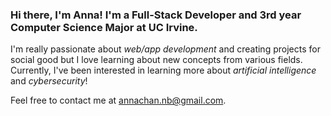 ### Hi there, I'm Anna! I'm a Full-Stack Developer and 3rd year Computer Science Major at UC Irvine. 


I'm really passionate about *web/app development* and creating projects for social good but I love learning about new concepts from various fields. Currently, I've been interested in learning more about *artificial intelligence* and *cybersecurity*!

Feel free to contact me at [annachan.nb@gmail.com](mailto:annachan.nb@gmail.com).
<!--
**annachanna/annachanna** is a ✨ _special_ ✨ repository because its `README.md` (this file) appears on your GitHub profile.

Here are some ideas to get you started:

- 🔭 I’m currently working on ...
- 🌱 I’m currently learning ...
- 👯 I’m looking to collaborate on ...
- 🤔 I’m looking for help with ...
- 💬 Ask me about ...
- 📫 How to reach me: ...
- 😄 Pronouns: ...
- ⚡ Fun fact: ...
-->
